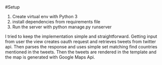 #Setup

1. Create virtual env with Python 3
2. install dependencies from requirements file
3. Run the server with python manage.py runserver


I tried to keep the implementation simple and straightforward. Getting input from user the view creates oauth request and retrieves tweets from twitter api. Then parses the response and uses simple set matching find countries mentioned in the tweets. Then the tweets are rendered in the template and the map is generated with Google Maps Api.
